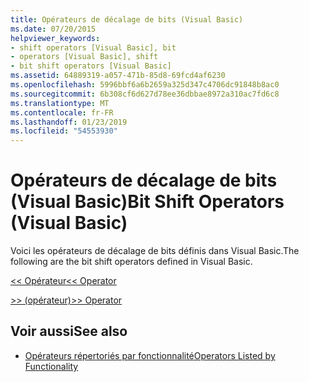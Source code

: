 ```yaml
---
title: Opérateurs de décalage de bits (Visual Basic)
ms.date: 07/20/2015
helpviewer_keywords:
- shift operators [Visual Basic], bit
- operators [Visual Basic], shift
- bit shift operators [Visual Basic]
ms.assetid: 64889319-a057-471b-85d8-69fcd4af6230
ms.openlocfilehash: 5996bbf6a6b2659a325d347c4706dc91848b8ac0
ms.sourcegitcommit: 6b308cf6d627d78ee36dbbae8972a310ac7fd6c8
ms.translationtype: MT
ms.contentlocale: fr-FR
ms.lasthandoff: 01/23/2019
ms.locfileid: "54553930"
---
```

# <a name="bit-shift-operators-visual-basic"></a><span data-ttu-id="04f20-102">Opérateurs de décalage de bits (Visual Basic)</span><span class="sxs-lookup"><span data-stu-id="04f20-102">Bit Shift Operators (Visual Basic)</span></span>
<span data-ttu-id="04f20-103">Voici les opérateurs de décalage de bits définis dans Visual Basic.</span><span class="sxs-lookup"><span data-stu-id="04f20-103">The following are the bit shift operators defined in Visual Basic.</span></span>  
  
 [<span data-ttu-id="04f20-104"><\< Opérateur</span><span class="sxs-lookup"><span data-stu-id="04f20-104"><\< Operator</span></span>](../../../visual-basic/language-reference/operators/left-shift-operator.md)  
  
 [<span data-ttu-id="04f20-105">>> (opérateur)</span><span class="sxs-lookup"><span data-stu-id="04f20-105">>> Operator</span></span>](../../../visual-basic/language-reference/operators/right-shift-operator.md)  
  
## <a name="see-also"></a><span data-ttu-id="04f20-106">Voir aussi</span><span class="sxs-lookup"><span data-stu-id="04f20-106">See also</span></span>
- [<span data-ttu-id="04f20-107">Opérateurs répertoriés par fonctionnalité</span><span class="sxs-lookup"><span data-stu-id="04f20-107">Operators Listed by Functionality</span></span>](../../../visual-basic/language-reference/operators/operators-listed-by-functionality.md)
